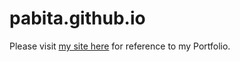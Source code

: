 # pabita.github.io

Please visit [my site here](http://pabita.github.io) for reference to my Portfolio.

